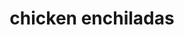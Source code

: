 ---
id: 5b7ac69110f1aa0014ff9b64
servings:
notes:
directions: 'preheat oven to 350
place 4 raw chicken breasts into a pot of water.
boil on high for 20 minutes
 or until chicken is shreddable.
then using a cutting board
 shred the chicken.
mix cheese
 onion
 chicken and 1 can red enchilada sauce in a bowl. (optional ingredients can be added at this point.)
with a large scooper
 fill each tortilla with mixture. roll it up and place it in large 9x13 baking dish with seams down. repeat until all chicken mixture is used.
pour the second can of enchilada sauce over the top.
top with cheese.
bake for 25 - 30 minutes
 until melted and bubbly.
serve with sour cream
 salsa
 lettuce beans or rice.'
ingredients: '4 chicken breasts
1 medium onion diced
3 cups cheddar cheese shredded
10 medium flour tortillas
2 cans red enchilada sauce
optional:
1 can black beans
jalapenos
white rice'
rating: 4
ease: intermediate
img:
category: main course
href: 'https: //happymoneysaver.com/chicken-enchiladas-recipe/'
totalTime:
cookTime:
prepTime:
title: chicken enchiladas
slug: chicken-enchiladas
---